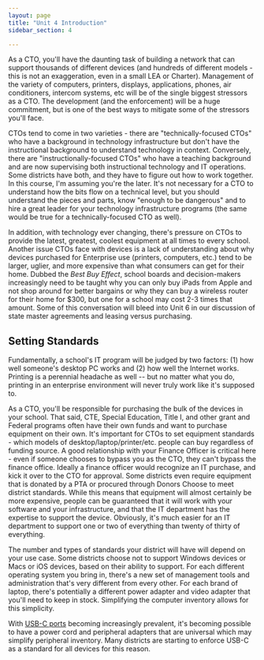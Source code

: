 ```yaml
---
layout: page
title: "Unit 4 Introduction"
sidebar_section: 4

---
```

As a CTO, you'll have the daunting task of building a network that can support thousands of different devices (and hundreds of different models - this is not an exaggeration, even in a small LEA or Charter). Management of the variety of computers, printers, displays, applications, phones, air conditioners, intercom systems, etc will be of the single biggest stressors as a CTO. The development (and the enforcement) will be a huge commitment, but is one of the best ways to mitigate some of the stressors you'll face. 

CTOs tend to come in two varieties - there are "technically-focused CTOs" who have a background in technology infrastructure but don't have the instructional background to understand technology in context. Conversely, there are "instructionally-focused CTOs" who have a teaching background and are now supervising both instructional technology and IT operations. Some districts have both, and they have to figure out how to work together. In this course, I'm assuming you're the later. It's not necessary for a CTO to understand how the bits flow on a technical level, but you should understand the pieces and parts, know "enough to be dangerous" and to hire a great leader for your technology infrastructure programs (the same would be true for a technically-focused CTO as well).

In addition, with technology ever changing, there's pressure on CTOs to provide the latest, greatest, coolest equipment at all times to every school. Another issue CTOs face with devices is a lack of understanding about why devices purchased for Enterprise use (printers, computers, etc.) tend to be larger, uglier, and more expensive than what consumers can get for their home. Dubbed the _Best Buy Effect_, school boards and decision-makers increasingly need to be taught why you can only buy iPads from Apple and not shop around for better bargains or why they can buy a wireless router for their home for $300, but one for a school may cost 2-3 times that amount. Some of this conversation will bleed into Unit 6 in our discussion of state master agreements and leasing versus purchasing.

## Setting Standards
Fundamentally, a school's IT program will be judged by two factors: (1) how well someone's desktop PC works and (2) how well the Internet works. Printing is a perennial headache as well -- but no matter what you do, printing in an enterprise environment will never truly work like it's supposed to.

As a CTO, you'll be responsible for purchasing the bulk of the devices in your school.  That said, CTE, Special Education, Title I, and other grant and Federal programs often have their own funds and want to  purchase equipment on their own. It's important for CTOs to set equipment standards - which models of desktop/laptop/printer/etc. people can buy regardless of funding source. A good relationship with your Finance Officer is critical here - even if someone chooses to bypass you as the CTO, they can't bypass the finance office. Ideally a finance officer would recognize an IT purchase, and kick it over to the CTO for approval. Some districts even require equipment that is donated by a PTA or procured through Donors Choose to meet district standards. While this means that equipment will almost certainly be more expensive, people can be guaranteed that it will work with your software and your infrastructure, and that the IT department has the expertise to support the device. Obviously, it's much easier for an IT department to support one or two of everything than twenty of thirty of everything. 

The number and types of standards your district will have will depend on your use case. Some districts choose not to support Windows devices or Macs or iOS devices, based on their ability to support. For each different operating system you bring in, there's a new set of management tools and administration that's very different from every other. For each brand of laptop, there's potentially a different power adapter and video adapter that you'll need to keep in stock. Simplifying the computer inventory allows for this simplicity. 

With [USB-C ports][1] becoming increasingly prevalent, it's becoming possible to have a power cord and peripheral adapters that are universal which may simplify peripheral inventory. Many districts are starting to enforce USB-C as a standard for all devices for this reason.

[1]:	https://www.pcmag.com/how-to/what-is-usb-c-an-explainer